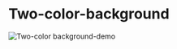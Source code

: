 # Two-color-background
![Two-color background-demo](https://user-images.githubusercontent.com/100797809/167251529-5e9cf9a3-dda0-4ca2-8ab9-bb1f171b1299.png)
